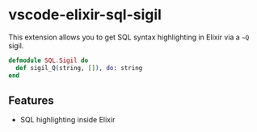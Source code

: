# vscode-elixir-sql-sigil

This extension allows you to get SQL syntax highlighting in Elixir via a `~Q` sigil.

```Elixir
defmodule SQL.Sigil do
  def sigil_Q(string, []), do: string
end
```

## Features

- SQL highlighting inside Elixir
